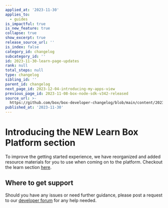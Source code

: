 ```yaml
---
applied_at: '2023-11-30'
applies_to:
  - guides
is_impactful: true
is_new_feature: true
collapse: true
show_excerpt: true
release_source_url: ''
is_index: false
category_id: changelog
subcategory_id: ''
id: 2023-11-30-learn-page-updates
rank: null
total_steps: null
type: changelog
sibling_id: ''
parent_id: changelog
next_page_id: 2023-12-04-introducing-my-apps-view
previous_page_id: 2023-11-08-box-node-sdk-v342-released
source_url: >-
  https://github.com/box/box-developer-changelog/blob/main/content/2023/11-30-learn-page-updates.md
published_at: '2023-11-30'
---
```

# Introducing the NEW Learn Box Platform section

To improve the getting started experience, we have reorganized and added resource materials
for you to use when coming on to the platform. Checkout the learn section [here][1].

<!-- more -->

## Where to get support

Should you have any issues or need further guidance, please post a request to our [developer forum][2] for any help needed.


[1]: https://developer.box.com/platform/
[2]: https://forum.box.com/